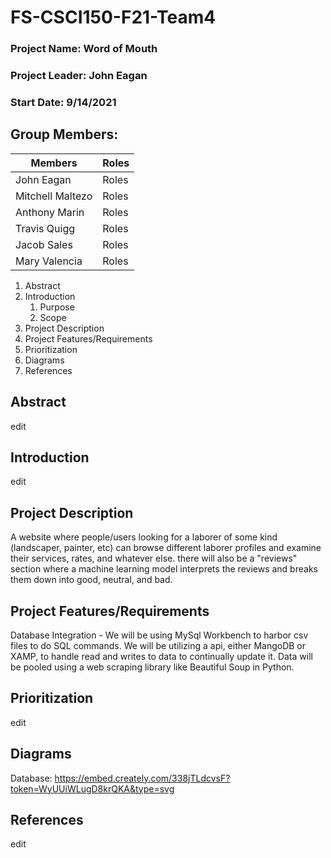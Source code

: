 # FS-CSCI150-F21-Team4

### Project Name: Word of Mouth 

### Project Leader: John Eagan 

### Start Date: 9/14/2021

## Group Members: 

| Members | Roles |
| ----------- | ----------- |
| John Eagan  | Roles |
| Mitchell Maltezo  | Roles |
| Anthony Marin  | Roles |
| Travis Quigg  | Roles |
| Jacob Sales  | Roles |
| Mary Valencia  | Roles |

1. Abstract
2. Introduction
    1. Purpose
    2. Scope  
3. Project Description
4. Project Features/Requirements
5. Prioritization
6. Diagrams
7. References

## Abstract
edit
## Introduction
edit
## Project Description
A website where people/users looking for a laborer of some kind (landscaper, painter, etc) can browse different laborer profiles and examine their services, rates, and whatever else. there will also be a "reviews" section where a machine learning model interprets the reviews and breaks them down into good, neutral, and bad.
## Project Features/Requirements
Database Integration - We will be using MySql Workbench to harbor csv files to do SQL commands. We will be utilizing a api, either MangoDB or XAMP, to handle read and writes to data to continually update it. Data will be pooled using a web scraping library like Beautiful Soup in Python.  
## Prioritization
edit
## Diagrams
Database: https://embed.creately.com/338jTLdcvsF?token=WyUUiWLugD8krQKA&type=svg
## References
edit

